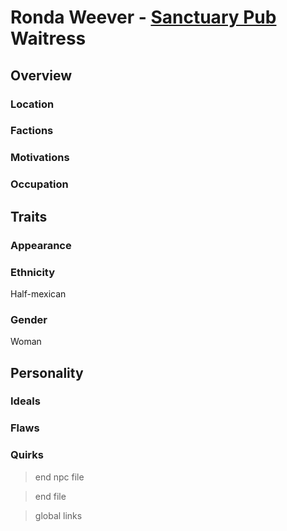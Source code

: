 # Ronda Weever - [Sanctuary Pub][sanctuarypub] Waitress

## **Overview**

### Location

### Factions

### Motivations

### Occupation

## **Traits**

### Appearance

### Ethnicity

Half-mexican

### Gender

Woman

## **Personality**

### Ideals

### Flaws

### Quirks

> end npc file

> end file

> global links

[sanctuarypub]: /NPCs/IowaCity/RondaWeever/RondaWeever.md
[rondaweever]: /NPCs/IowaCity/RondaWeever/RondaWeever.md
